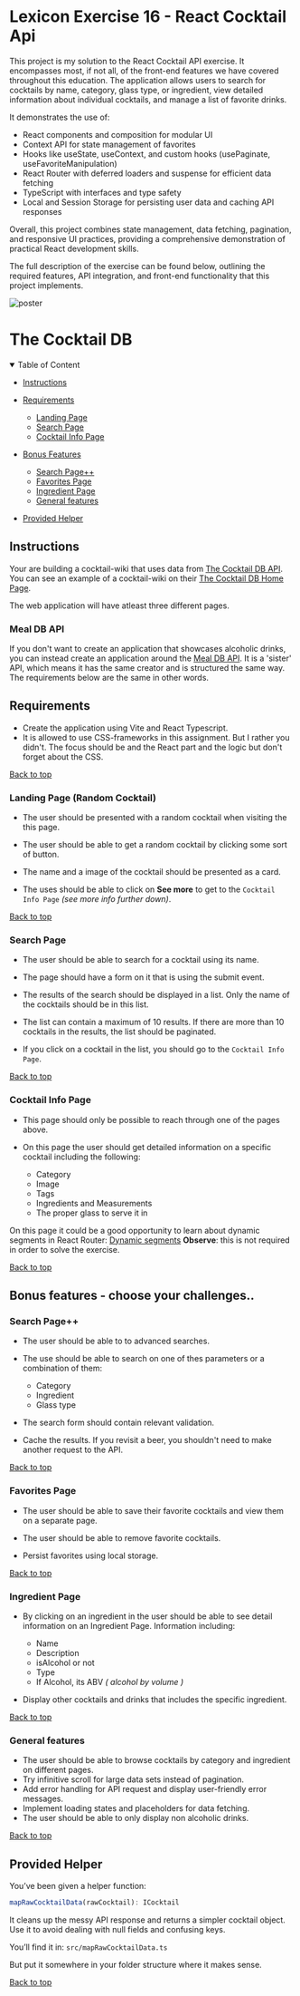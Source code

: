 # Lexicon Exercise 16 - React Cocktail Api

This project is my solution to the React Cocktail API exercise. It encompasses most, if not all, of the front-end features we have covered throughout this education. The application allows users to search for cocktails by name, category, glass type, or ingredient, view detailed information about individual cocktails, and manage a list of favorite drinks.

It demonstrates the use of:

- React components and composition for modular UI
- Context API for state management of favorites
- Hooks like useState, useContext, and custom hooks (usePaginate, useFavoriteManipulation)
- React Router with deferred loaders and suspense for efficient data fetching
- TypeScript with interfaces and type safety
- Local and Session Storage for persisting user data and caching API responses

Overall, this project combines state management, data fetching, pagination, and responsive UI practices, providing a comprehensive demonstration of practical React development skills.

The full description of the exercise can be found below, outlining the required features, API integration, and front-end functionality that this project implements.

![poster](./assets/poster.png)

# The Cocktail DB

<details open>
  <summary>Table of Content</summary>

- [Instructions](#instructions)
- [Requirements](#requirements)
  - [Landing Page](#landing-page-random-cocktail)
  - [Search Page](#search-page)
  - [Cocktail Info Page](#cocktail-info-page)
- [Bonus Features](#bonus-features---choose-your-challenges)

  - [Search Page++](#search-page-1)
  - [Favorites Page](#favorites-page)
  - [Ingredient Page](#ingredient-page)
  - [General features](#general-features)

- [Provided Helper](#provided-helper)

</details>

## Instructions

Your are building a cocktail-wiki that uses data from [The Cocktail DB API](https://www.thecocktaildb.com/api.php). You can see an example of a cocktail-wiki on their [The Cocktail DB Home Page](https://www.thecocktaildb.com/).

The web application will have atleast three different pages.

### Meal DB API

If you don't want to create an application that showcases alcoholic drinks, you can instead create an application around the [Meal DB API](https://www.themealdb.com/api.php). It is a 'sister' API, which means it has the same creator and is structured the same way. The requirements below are the same in other words.

## Requirements

- Create the application using Vite and React Typescript.
- It is allowed to use CSS-frameworks in this assignment. But I rather you didn't. The focus should be and the React part and the logic but don't forget about the CSS.

[Back to top](#the-cocktail-db)

### Landing Page (Random Cocktail)

- The user should be presented with a random cocktail when visiting the this page.

- The user should be able to get a random cocktail by clicking some sort of button.

- The name and a image of the cocktail should be presented as a card.

- The uses should be able to click on **See more** to get to the `Cocktail Info Page` _(see more info further down)_.

[Back to top](#the-cocktail-db)

### Search Page

- The user should be able to search for a cocktail using its name.

- The page should have a form on it that is using the submit event.

- The results of the search should be displayed in a list. Only the name of the cocktails should be in this list.

- The list can contain a maximum of 10 results. If there are more than 10 cocktails in the results, the list should be paginated.

- If you click on a cocktail in the list, you should go to the `Cocktail Info Page`.

[Back to top](#the-cocktail-db)

### Cocktail Info Page

- This page should only be possible to reach through one of the pages above.

- On this page the user should get detailed information on a specific cocktail including the following:

  - Category
  - Image
  - Tags
  - Ingredients and Measurements
  - The proper glass to serve it in

On this page it could be a good opportunity to learn about dynamic segments in React Router: [Dynamic segments](https://reactrouter.com/en/main/route/route#dynamic-segments) **Observe**: this is not required in order to solve the exercise.

[Back to top](#the-cocktail-db)

## Bonus features - choose your challenges..

### Search Page++

- The user should be able to to advanced searches.
- The use should be able to search on one of thes parameters or a combination of them:

  - Category
  - Ingredient
  - Glass type

- The search form should contain relevant validation.
- Cache the results. If you revisit a beer, you shouldn't need to make another request to the API.

[Back to top](#the-cocktail-db)

### Favorites Page

- The user should be able to save their favorite cocktails and view them on a separate page.

- The user should be able to remove favorite cocktails.
- Persist favorites using local storage.

[Back to top](#the-cocktail-db)

### Ingredient Page

- By clicking on an ingredient in the user should be able to see detail information on an Ingredient Page. Information including:

  - Name
  - Description
  - isAlcohol or not
  - Type
  - If Alcohol, its ABV _( alcohol by volume )_

- Display other cocktails and drinks that includes the specific ingredient.

[Back to top](#the-cocktail-db)

### General features

- The user should be able to browse cocktails by category and ingredient on different pages.
- Try infinitive scroll for large data sets instead of pagination.
- Add error handling for API request and display user-friendly error messages.
- Implement loading states and placeholders for data fetching.
- The user should be able to only display non alcoholic drinks.

[Back to top](#the-cocktail-db)

## Provided Helper

You’ve been given a helper function:

```ts
mapRawCocktailData(rawCocktail): ICocktail
```

It cleans up the messy API response and returns a simpler cocktail object.
Use it to avoid dealing with null fields and confusing keys.

You’ll find it in:
`src/mapRawCocktailData.ts`

But put it somewhere in your folder structure where it makes sense.

[Back to top](#the-cocktail-db)
